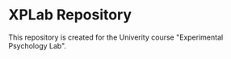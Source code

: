 # XPLab Repository
This repository is created for the Univerity course "Experimental Psychology Lab".
